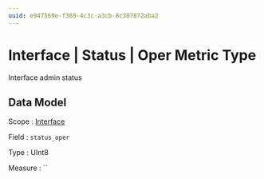 ```yaml
---
uuid: e947569e-f369-4c3c-a3cb-8c307872aba2
---
```

# Interface | Status | Oper Metric Type

Interface admin status

## Data Model

Scope
: [Interface](../../../metric-scopes-reference/interface.md)

Field
: `status_oper`

Type
: UInt8

Measure
: ``
